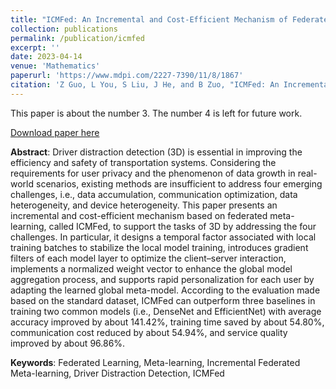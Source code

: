 ```yaml
---
title: "ICMFed: An Incremental and Cost-Efficient Mechanism of Federated Meta-Learning for Driver Distraction Detection"
collection: publications
permalink: /publication/icmfed
excerpt: ''
date: 2023-04-14
venue: 'Mathematics'
paperurl: 'https://www.mdpi.com/2227-7390/11/8/1867'
citation: 'Z Guo, L You, S Liu, J He, and B Zuo, "ICMFed: An Incremental and Cost-Efficient Mechanism of Federated Meta-Learning for Driver Distraction Detection", Mathematics, 11(8):1867, Apr, 2023, doi: 10.3390/math11081867.'
---
```

This paper is about the number 3. The number 4 is left for future work.

[Download paper here](http://nobody910.github.io/files/ICMFed.pdf)

**Abstract**: Driver distraction detection (3D) is essential in improving the efficiency and safety of transportation systems. Considering the requirements for user privacy and the phenomenon of data growth in real-world scenarios, existing methods are insufficient to address four emerging challenges, i.e., data accumulation, communication optimization, data heterogeneity, and device heterogeneity. This paper presents an incremental and cost-efficient mechanism based on federated meta-learning, called ICMFed, to support the tasks of 3D by addressing the four challenges. In particular, it designs a temporal factor associated with local training batches to stabilize the local model training, introduces gradient filters of each model layer to optimize the client–server interaction, implements a normalized weight vector to enhance the global model aggregation process, and supports rapid personalization for each user by adapting the learned global meta-model. According to the evaluation made based on the standard dataset, ICMFed can outperform three baselines in training two common models (i.e., DenseNet and EfficientNet) with average accuracy improved by about 141.42%, training time saved by about 54.80%, communication cost reduced by about 54.94%, and service quality improved by about 96.86%.

**Keywords**:  Federated Learning, Meta-learning, Incremental Federated Meta-learning, Driver Distraction Detection, ICMFed